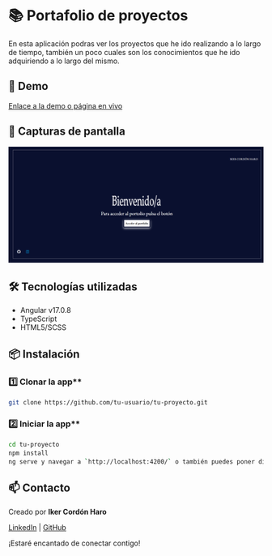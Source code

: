 # 📚 Portafolio de proyectos

En esta aplicación podras ver los proyectos que he ido realizando a lo largo de tiempo, también un poco cuales son los conocimientos que he ido adquiriendo a lo largo del mismo.

## 🚀 Demo

[Enlace a la demo o página en vivo](https://iker-portafolio.vercel.app/)

## 📸 Capturas de pantalla

![Captura de la app](./src/assets/img_portafolio.png)

## 🛠️ Tecnologías utilizadas

- Angular v17.0.8
- TypeScript
- HTML5/SCSS

## 📦 Instalación

### 1️⃣ Clonar la app**

```bash
git clone https://github.com/tu-usuario/tu-proyecto.git
```

### 2️⃣ Iniciar la app**

```bash
cd tu-proyecto
npm install
ng serve y navegar a `http://localhost:4200/` o también puedes poner directamente *ng serve -o*
```

## 📫 Contacto

Creado por **Iker Cordón Haro**

[LinkedIn](https://www.linkedin.com/in/iker-cordón-haro) | [GitHub](https://github.com/ikerCH-03)

¡Estaré encantado de conectar contigo!
